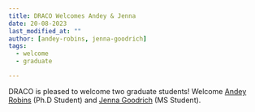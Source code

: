 ```yaml
---
title: DRACO Welcomes Andey & Jenna
date: 20-08-2023
last_modified_at: ""
author: [andey-robins, jenna-goodrich]
tags:
  - welcome
  - graduate

---
```

<!-- excerpt start -->
DRACO is pleased to welcome two graduate students! Welcome [Andey Robins](/members/andey-robins.html) (Ph.D Student) and [Jenna Goodrich](members/jenna-goodrich.html) (MS Student).
<!-- excerpt end -->
